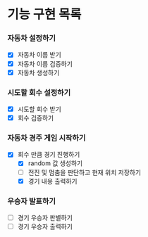 # 기능 구현 목록
### 자동차 설정하기
- [x] 자동차 이름 받기
- [x] 자동차 이름 검증하기
- [x] 자동차 생성하기

### 시도할 회수 설정하기
- [x] 시도할 회수 받기
- [x] 회수 검증하기

### 자동차 경주 게임 시작하기
- [x] 회수 만큼 경기 진행하기 
  - [x] random 값 생성하기
  - [ ] 전진 및 멈춤을 판단하고 현재 위치 저장하기
  - [x] 경기 내용 출력하기

### 우승자 발표하기
- [ ] 경기 우승자 판별하기
- [ ] 경기 우승자 출력하기